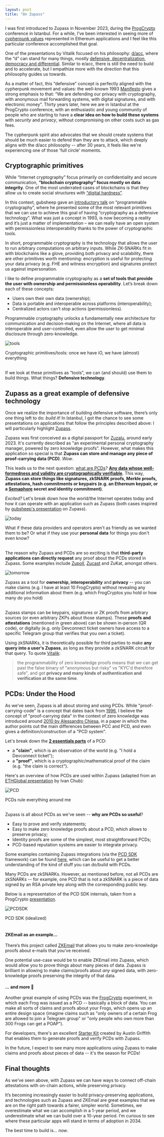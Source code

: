 ```yaml
---
layout: post
title: "On Zupass"
---
```


[//]: # (Introduction: from cryptography to  primitives/programmable cryptography to d/acc principles)

I was first introduced to Zupass in November 2023, during the [ProgCrypto](https://progcrypto.org/) conference in Istanbul. 
For a while, I’ve been interested in seeing more of [cypherpunk values](https://vitalik.eth.limo/general/2023/12/28/cypherpunk.html) represented 
in Ethereum applications and I feel like this particular conference accomplished that goal.

One of the presentations by Vitalik focused on his philosophy: [d/acc](https://www.youtube.com/watch?v=Ldp_IVQb1PM), where the 
“d” can stand for many things, mostly [defensive, decentralization, democracy and differential](https://vitalik.eth.limo/general/2023/11/27/techno_optimism.html). 
Similar to e/acc, there is still the need to build and to accelerate, but I empathize more with the direction that this philosophy guides us towards. 

As a matter of fact, this “defensive” concept is perfectly aligned with the cypherpunk movement and values: the well-known 1993 [Manifesto](https://www.activism.net/cypherpunk/manifesto.html) 
gives a strong emphasis to that: “We are defending our privacy with cryptography, with anonymous mail forwarding systems, with digital signatures, and 
with electronic money”. Thirty years later, here we are in Istanbul at the ProgCrypto conference, with an enthusiastic and young community of people 
who are starting to have a **clear idea on how to build these systems** with *security* and *privacy*, without compromising on other costs such as gas fees.

The cypherpunk spirit also advocates that we should create systems that should be much easier to defend than they are to attack, which
deeply aligns with the d/acc philosophy -- after 30 years, it feels like we're experiencing one of those 'full circle' moments.


## Cryptographic primitives
<!-- primitives as tools / building blocks -->

While “Internet cryptography” focus primarily on confidentiality and secure communication, **“blockchain cryptography” focus mostly on data integrity**. 
One of the most underrated cases of blockchains is that they allow us to create social structures with [“digital hardness”](https://stark.mirror.xyz/n2UpRqwdf7yjuiPKVICPpGoUNeDhlWxGqjulrlpyYi0).

In this context, gubsheep gave an [introductory talk](https://www.youtube.com/watch?v=lEPqwF9gPiM) on “programmable cryptography”, where he presented 
some of the most relevant primitives that we can use to achieve this goal of having “cryptography as a defensive technology”. What was just a concept in 1993, 
is now becoming a reality and it’s just a matter of implementation – we can really have an open system with permissionless interoperability thanks 
to the power of cryptographic tools.

In short, programmable cryptography is the technology that allows the user to run arbitrary computations on arbitrary inputs. 
While ZK-SNARKs fit in with blockchains like a glove, providing both privacy and scalability, there are other primitives worth mentioning: 
encryption is useful for protecting your data privacy (e.g. FHE and witness encryption) and signatures protect us against impersonation.

I like to define programmable cryptography as a **set of tools that provide the user with ownership and permissionless operability**. 
Let’s break down each of these concepts:

- Users own their own data (ownership);
- Data is portable and interoperable across platforms (interoperability);
- Centralized actors can’t stop actions (permissionless).

Programmable cryptography unlocks a fundamentally new architecture for communication and decision-making on the Internet, 
where all data is interoperable and user-controlled, even allow the user to get minimal disclosure through zero-knowledge.

![tools](/images/tools.png)
<figcaption>Cryptographic primitives/tools: once we have iO, we have (almost) everything</figcaption>
<br>

If we look at these primitives as “tools”, we can (and should) use them to build things. What things? **Defensive technology**.


## Zupass as a great example of defensive technology
<!-- d/acc applications -->

Once we realize the importance of building defensive software, there’s only one thing left to do: *build it*! In Istanbul, 
I got the chance to see some presentations on applications that follow the principles described above: I will particularly highlight [Zupass](https://zupass.org).

Zupass was first conceived as a digital passport for [Zuzalu](https://www.palladiummag.com/2023/10/06/why-i-built-zuzalu/), around early 2023.
It's currently described as "an experimental personal cryptography manager, powered by zero knowledge proofs". However, what makes this application
so special is that **Zupass can store and manage any piece of proof-carrying data (PCD)**. *Wow*.

This leads us to the next question: <u>what are PCDs</u>? **[Any data whose well-formedness and validity are cryptographically verifiable](https://github.com/proofcarryingdata/zupass)**.
This way, **Zupass can store things like signatures, zkSNARK proofs, Merkle proofs, attestations, hash commitments or keypairs (e.g. an Ethereum keypair, 
or a [Semaphore](https://semaphore.pse.dev/) secret and identity commitment)**.

*Excited?* Let's break down how the world/the Internet operates today and how it can operate with an application such as Zupass (both cases inspired
by [gubsheep's presentation](https://www.youtube.com/watch?v=6oGLPnpD--Y) on Zupass).

![today](/images/today.png)
<figcaption>What if these data providers and operators aren't as friendly as we wanted them to be? Or what if they use your <b>personal data</b> for things you don't even know?</figcaption>
<br>

The reason why Zupass and PCDs are so exciting is that **third-party applications can directly request** any proof about the PCDs stored
in Zupass. Some examples include [Zupoll](https://zupoll.org/), [Zucast](https://zuca.st/) and ZuKat, amongst others. 

![tomorrow](/images/tomorrow.png)
<figcaption>Zupass as a tool for <b>ownership, interoperability</b> and <b>privacy</b> -- you can make claims (e.g. I have at least 10 FrogCrypto) without
revealing any additional information about them (e.g. which FrogCryptos you hold or how many do you hold)</figcaption>
<br>

Zupass stamps can be keypairs, signatures or ZK proofs from arbitrary sources (or even arbitrary ZKPs about those stamps).
These **proofs and attestations** (mentioned in green above) can be shown in-person (QR code), or digitally (e.g. only Devconnect ticket owners have 
access to a specific Telegram group that verifies that you own a ticket).

Using zkSNARKs, it is theoretically possible for third parties to make **any query into a user's Zupass**, as long as they provide 
a zkSNARK circuit for that query. To quote [Vitalik](https://vitalik.eth.limo/general/2023/12/28/cypherpunk.html): 

> the programmability of zero knowledge proofs means that we can get past the false binary of "anonymous but risky" vs "KYC'd therefore safe", and get **privacy and many kinds of authentication and verification at the same time**.


## PCDs: Under the Hood
<!-- PCD Framework: why PCDs matter + PCD "abstraction" (SDK/model/architecture) + ZKEmail example -->

As we've seen, Zupass is all about storing and using PCDs. While "proof-carrying-code" is a concept that dates back from [1996](https://en.wikipedia.org/wiki/Proof-carrying_code),
I believe the concept of "proof-carrying data" in the context of zero knowledge was introduced around [2010 by Alessandro Chiesa](https://dspace.mit.edu/handle/1721.1/61151), in
a paper in which the author points out the main differences between PCC and PCD, and even gives a definition/construction of a "PCD system".

Let's break down the **[2 essentials parts](https://github.com/proofcarryingdata/zupass/blob/main/packages/lib/pcd-types/src/pcd.ts)** of a PCD:

- a **"claim"**, which is an observation of the world (e.g. "I hold a Devconnect ticket");
- a **"proof"**, which is a cryptographic/mathematical proof of the claim (e.g. "the claim is correct").

Here's an overview of how PCDs are used within Zupass (adapted from an [ETHGlobal presentation](https://www.youtube.com/watch?v=Pq0hKc1tEkM) by Ivan Chub):

![PCD](/images/pcds.png)
<figcaption>PCDs rule everything around me</figcaption>
<br>

Zupass is all about PCDs as we've seen -- **why are PCDs so useful**?

- Easy to prove and verify statements;
- Easy to make zero knowledge proofs about a PCD, which allows to preserve privacy;
- Identity proofs are some of the simplest, most straightforward PCDs;
- PCD-based reputation systems are easier to integrate privacy.

Some examples containing Zupass integrations (via the [PCD SDK](https://github.com/proofcarryingdata/zupass) framework) can be found [here](https://consumer-client.onrender.com/), which
can be useful to get a better understanding of the kind of stuff you can do/build with PCDs.

Many PCDs are zkSNARKs. However, as mentioned before, not all PCDs are zkSNARKs -- for example, one PCD that is not a zkSNARK
is a piece of data signed by an RSA private key along with the corresponding public key.

Below is a representation of the PCD SDK internals, taken from a ProgCrypto [presentation](https://file.notion.so/f/f/49789257-8634-4c86-a9e2-dcecb65edf1c/644fa411-e264-48cc-847e-dae0ade9edf9/PCD_SDK_Part_1.pdf?id=b5623f95-8ae0-4096-bb61-5d9392ea702f&table=block&spaceId=49789257-8634-4c86-a9e2-dcecb65edf1c&expirationTimestamp=1710518400000&signature=Rjm_KXeUlrZ7jg6fj_ydxGdHGvLRhvxRpy7Z62HbPwg&downloadName=PCD+SDK+Part+1.pdf).

![PCDSDK](/images/pcdsdk.png)
<figcaption>PCD SDK (idealized)</figcaption>
<br>


#### ZKEmail as an example...
There’s this project called [ZKEmail](https://prove.email/) that allows you to make zero-knowledge proofs about e-mails that you’ve received.

One potential use-case would be to enable ZKEmail into Zupass, which would allow you to prove things about many pieces of data.
Zupass is brilliant in allowing to make claims/proofs about *any* signed data, with zero-knowledge proofs preserving the integrity of that data.

#### ... and more 🐸
Another great example of using PCDs was the [FrogCrypto](https://www.youtube.com/watch?v=unTMWPKF0ug) experiment, in which each Frog was issued as a PCD -- basically a block of data.
You can make all sorts of claims and proofs about your Frogs, which opens up an entire design space (imagine claims such as "only owners of a certain Frog are allowed to join a Telegram group" or 
"only people who own more than 300 Frogs can get a POAP").

For developers, there's an excellent [Starter Kit](https://github.com/BuidlGuidl/devconnect-zupass-se2) created by Austin Griffith that enables
them to generate proofs and verify PCDs with Zupass.

In the future, I expect to see many more applications using Zupass to make claims and proofs about pieces of data -- it's the season for PCDs!


## Final thoughts
As we've seen above, with Zupass we can have ways to connect off-chain attestations with on-chain actions, while preserving privacy.

It’s becoming increasingly easier to build privacy-preserving applications, and technologies such as Zupass and ZKEmail are great examples 
that we are on the right path towards a fairer, simpler world. Sometimes, we overestimate what we can accomplish in a 1-year period, 
and we underestimate what we can build over a 10-year period. I’m curious to see where these particular apps will stand in terms of adoption in 2034.

The best time to build is… *now*.
